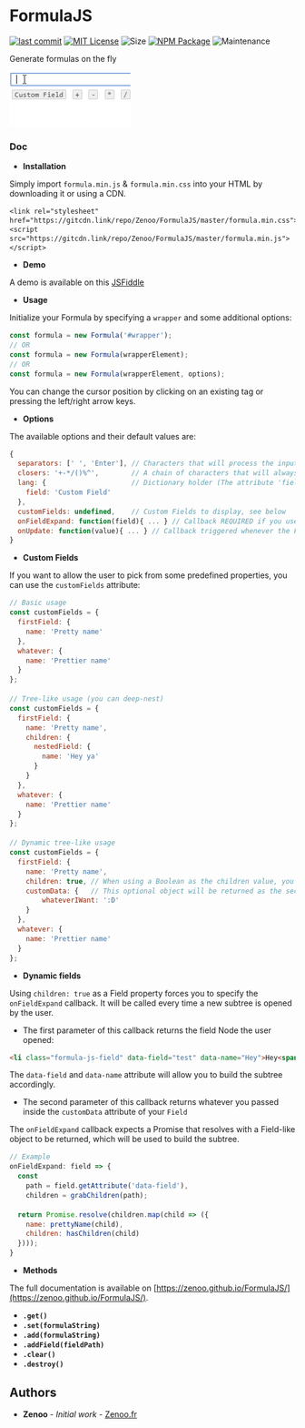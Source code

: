 # FormulaJS

[![last commit](https://img.shields.io/github/last-commit/Zenoo/FormulaJS.svg)](LICENSE)
[![MIT License](https://img.shields.io/github/license/Zenoo/FormulaJS.svg)](https://github.com/Zenoo/FormulaJS/commits/master)
![Size](https://img.shields.io/github/size/Zenoo/FormulaJS/formula.min.js.svg)
[![NPM Package](https://img.shields.io/npm/v/@zenoo/formula-js.svg)](https://www.npmjs.com/package/@zenoo/formula-js)
![Maintenance](https://img.shields.io/maintenance/yes/2019.svg)
 
Generate formulas on the fly

[![Demo](https://github.com/Zenoo/FormulaJS/raw/master/FormulaJS-demo.gif)](https://jsfiddle.net/Zenoo0/msgnwf2a/)

### Doc

* **Installation**

Simply import `formula.min.js` & `formula.min.css` into your HTML by downloading it or using a CDN.
```
<link rel="stylesheet" href="https://gitcdn.link/repo/Zenoo/FormulaJS/master/formula.min.css">
<script src="https://gitcdn.link/repo/Zenoo/FormulaJS/master/formula.min.js"></script>	
```

* **Demo**

A demo is available on this [JSFiddle](https://jsfiddle.net/Zenoo0/msgnwf2a/)

* **Usage**

Initialize your Formula by specifying a `wrapper` and some additional options:

```js
const formula = new Formula('#wrapper');
// OR
const formula = new Formula(wrapperElement);
// OR
const formula = new Formula(wrapperElement, options);
```

You can change the cursor position by clicking on an existing tag or pressing the left/right arrow keys.

* **Options**

The available options and their default values are:

```js
{
  separators: [' ', 'Enter'], // Characters that will process the inputted String into a new tag
  closers: '+-*/()%^',        // A chain of characters that will always trigger a new separate tag
  lang: {                     // Dictionary holder (The attribute 'field' is the only one needed right now)
    field: 'Custom Field'
  },
  customFields: undefined,    // Custom Fields to display, see below
  onFieldExpand: function(field){ ... } // Callback REQUIRED if you use the 'children: true' Field property. Expects a Field-like object to be returned
  onUpdate: function(value){ ... } // Callback triggered whenever the Formula gets updated. It's first parameter is the String representation of the Formula
}
```

* **Custom Fields**

If you want to allow the user to pick from some predefined properties, you can use the `customFields` attribute:

```js
// Basic usage
const customFields = {
  firstField: {
    name: 'Pretty name'
  },
  whatever: {
    name: 'Prettier name'
  }
};

// Tree-like usage (you can deep-nest)
const customFields = {
  firstField: {
    name: 'Pretty name',
    children: {
      nestedField: {
        name: 'Hey ya'
      }
    }
  },
  whatever: {
    name: 'Prettier name'
  }
};

// Dynamic tree-like usage
const customFields = {
  firstField: {
    name: 'Pretty name',
	children: true, // When using a Boolean as the children value, you have to use the 'onFieldExpand' callback, see below
	customData: {   // This optional object will be returned as the second argument of the 'onFieldExpand' callback
		whateverIWant: ':D'
	}
  },
  whatever: {
    name: 'Prettier name'
  }
};
```

* **Dynamic fields**

Using `children: true` as a Field property forces you to specify the  `onFieldExpand` callback. It will be called every time a new subtree is opened by the user.  

  * The first parameter of this callback returns the field Node the user opened:
```HTML
<li class="formula-js-field" data-field="test" data-name="Hey">Hey<span class="children"></span></li>
```
The `data-field` and `data-name` attribute will allow you to build the subtree accordingly.

  * The second parameter of this callback returns whatever you passed inside the `customData` attribute of your `Field`

The `onFieldExpand` callback expects a Promise that resolves with a Field-like object to be returned, which will be used to build the subtree.
```js
// Example
onFieldExpand: field => {
  const
	path = field.getAttribute('data-field'),
	children = grabChildren(path);

  return Promise.resolve(children.map(child => ({
    name: prettyName(child),
    children: hasChildren(child)
  })));
}
```

* **Methods**

The full documentation is available on [https://zenoo.github.io/FormulaJS/](https://zenoo.github.io/FormulaJS/).

  * **`.get()`**
  * **`.set(formulaString)`**
  * **`.add(formulaString)`**
  * **`.addField(fieldPath)`**
  * **`.clear()`**
  * **`.destroy()`**

## Authors

* **Zenoo** - *Initial work* - [Zenoo.fr](http://zenoo.fr)
